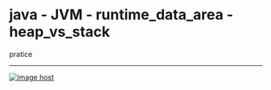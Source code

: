 # java - JVM - runtime_data_area - heap_vs_stack
pratice

<hr/>
<a href="https://imgbox.com/LdUfKzJd" target="_blank"><img src="https://images2.imgbox.com/6f/f2/LdUfKzJd_o.png" alt="image host"/></a>